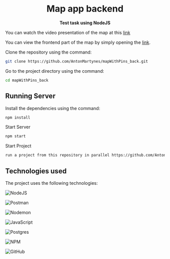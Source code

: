 <!-- Title -->
<h1 align="center">
   Map app backend
</h1>

<!-- Header -->

<p align="center">
  <b>Test task using NodeJS</b>
  <br />
</p>

<!-- Body -->
You can watch the video presentation of the map at this [link](https://www.loom.com/share/20df7dbfce1c415bb624fbfc2ed89d07)

You can view the frontend part of the map by simply opening the [link](https://antonmartynes.github.io/mapWithPins_front/).
<br/>

Clone the repository using the command:
```sh
git clone https://github.com/AntonMartynes/mapWithPins_back.git
```

Go to the project directory using the command:
```sh
cd mapWithPins_back
```
## Running  Server

Install the dependencies using the command: 
```sh
npm install
```
Start Server
```sh
npm start
```
Start Project
```sh
run a project from this repository in parallel https://github.com/AntonMartynes/mapWithPins_front.git
```
## Technologies used
The project uses the following technologies: 

  ![NodeJS](https://img.shields.io/badge/node.js-6DA55F?style=for-the-badge&logo=node.js&logoColor=white)
  	
  ![Postman](https://img.shields.io/badge/Postman-FF6C37?style=for-the-badge&logo=postman&logoColor=white)
   
  ![Nodemon](https://img.shields.io/badge/NODEMON-%23323330.svg?style=for-the-badge&logo=nodemon&logoColor=%BBDEAD)

  ![JavaScript](https://img.shields.io/badge/javascript-%23323330.svg?style=for-the-badge&logo=javascript&logoColor=%23F7DF1E)
  
  ![Postgres](https://img.shields.io/badge/postgres-%23316192.svg?style=for-the-badge&logo=postgresql&logoColor=white)
  
  ![NPM](https://img.shields.io/badge/NPM-%23CB3837.svg?style=for-the-badge&logo=npm&logoColor=white)
  
  ![GitHub](https://img.shields.io/badge/github-%23121011.svg?style=for-the-badge&logo=github&logoColor=white)
  
